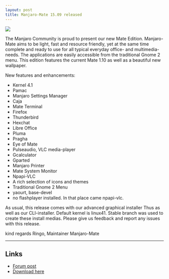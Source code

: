```yaml
---
layout: post
title: Manjaro-Mate 15.09 released
---
```


<img src="https://manjaro.github.io/images/manjaro-mate-15.09.jpg">

The Manjaro Community is proud to present our new Mate Edition.
Manjaro-Mate aims to be light, fast and resource friendly, yet at the same time complete and ready to use for all typical everyday office- and multimedia-needs. The applications are easily accessible from the traditional Gnome 2 menu.  This edition features the current Mate 1.10 as well as a beautiful new wallpaper.

New features and enhancements:

* Kernel 4.1
* Pamac
* Manjaro Settings Manager
* Caja
* Mate Terminal
* Firefox
* Thunderbird
* Hexchat
* Libre Office
* Pluma
* Pragha
* Eye of Mate
* Pulseaudio, VLC media-player
* Gcalculator
* Gparted
* Manjaro Printer
* Mate System Monitor
* Npapi-VLC
* A rich selection of icons and themes
* Traditional Gnome 2 Menu
* yaourt, base-devel
* no flashplayer installed. In that place came npapi-vlc.

As usual, this release comes with our advanced graphical installer Thus as well as our CLI-installer. Default kernel is linux41. Stable branch was used to create these install medias. Please give us feedback and report any issues with this release.

kind regards Ringo, Maintainer Manjaro-Mate 

----

## Links

* [Forum post](https://forum.manjaro.org/index.php?topic=26131.0)
* [Download here](http://sourceforge.net/projects/manjarolinux/files/community/MATE/2015.09)

